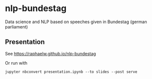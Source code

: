 # nlp-bundestag
Data science and NLP based on speeches given in Bundestag (german parliament)

## Presentation

See https://raphaelw.github.io/nlp-bundestag

Or run with

    jupyter nbconvert presentation.ipynb --to slides --post serve
